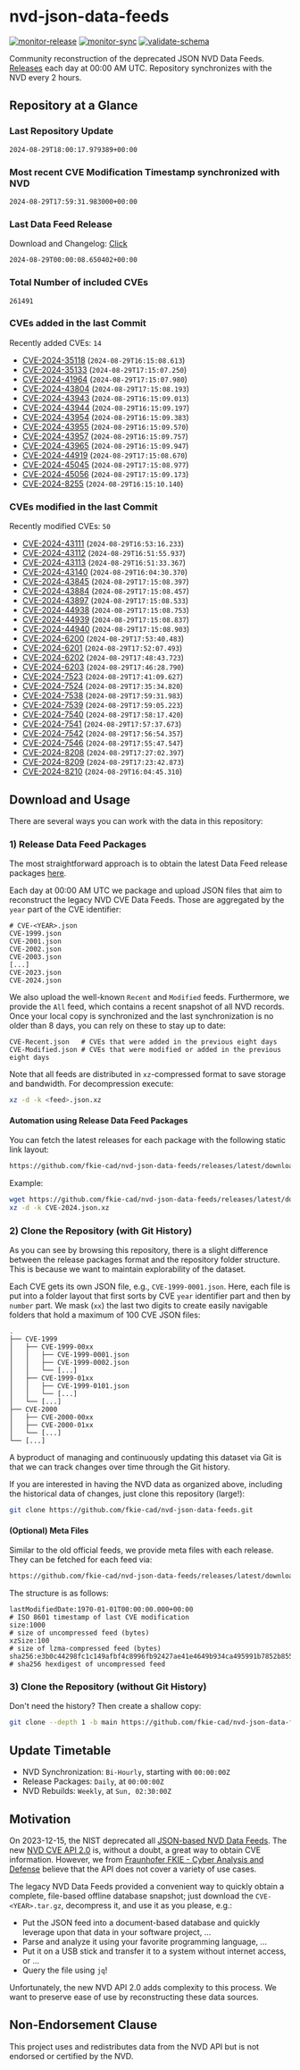 # nvd-json-data-feeds

[![monitor-release](https://github.com/fkie-cad/nvd-json-data-feeds/actions/workflows/monitor_release.yml/badge.svg)](https://github.com/fkie-cad/nvd-json-data-feeds/actions/workflows/monitor_release.yml)
[![monitor-sync](https://github.com/fkie-cad/nvd-json-data-feeds/actions/workflows/monitor_sync.yml/badge.svg)](https://github.com/fkie-cad/nvd-json-data-feeds/actions/workflows/monitor_sync.yml)
[![validate-schema](https://github.com/fkie-cad/nvd-json-data-feeds/actions/workflows/validate_schema.yml/badge.svg)](https://github.com/fkie-cad/nvd-json-data-feeds/actions/workflows/validate_schema.yml)

Community reconstruction of the deprecated JSON NVD Data Feeds.
[Releases](https://github.com/fkie-cad/nvd-json-data-feeds/releases/latest) each day at 00:00 AM UTC.
Repository synchronizes with the NVD every 2 hours.

## Repository at a Glance

### Last Repository Update

```plain
2024-08-29T18:00:17.979389+00:00
```

### Most recent CVE Modification Timestamp synchronized with NVD

```plain
2024-08-29T17:59:31.983000+00:00
```

### Last Data Feed Release

Download and Changelog: [Click](https://github.com/fkie-cad/nvd-json-data-feeds/releases/latest)

```plain
2024-08-29T00:00:08.650402+00:00
```

### Total Number of included CVEs

```plain
261491
```

### CVEs added in the last Commit

Recently added CVEs: `14`

- [CVE-2024-35118](CVE-2024/CVE-2024-351xx/CVE-2024-35118.json) (`2024-08-29T16:15:08.613`)
- [CVE-2024-35133](CVE-2024/CVE-2024-351xx/CVE-2024-35133.json) (`2024-08-29T17:15:07.250`)
- [CVE-2024-41964](CVE-2024/CVE-2024-419xx/CVE-2024-41964.json) (`2024-08-29T17:15:07.980`)
- [CVE-2024-43804](CVE-2024/CVE-2024-438xx/CVE-2024-43804.json) (`2024-08-29T17:15:08.193`)
- [CVE-2024-43943](CVE-2024/CVE-2024-439xx/CVE-2024-43943.json) (`2024-08-29T16:15:09.013`)
- [CVE-2024-43944](CVE-2024/CVE-2024-439xx/CVE-2024-43944.json) (`2024-08-29T16:15:09.197`)
- [CVE-2024-43954](CVE-2024/CVE-2024-439xx/CVE-2024-43954.json) (`2024-08-29T16:15:09.383`)
- [CVE-2024-43955](CVE-2024/CVE-2024-439xx/CVE-2024-43955.json) (`2024-08-29T16:15:09.570`)
- [CVE-2024-43957](CVE-2024/CVE-2024-439xx/CVE-2024-43957.json) (`2024-08-29T16:15:09.757`)
- [CVE-2024-43965](CVE-2024/CVE-2024-439xx/CVE-2024-43965.json) (`2024-08-29T16:15:09.947`)
- [CVE-2024-44919](CVE-2024/CVE-2024-449xx/CVE-2024-44919.json) (`2024-08-29T17:15:08.670`)
- [CVE-2024-45045](CVE-2024/CVE-2024-450xx/CVE-2024-45045.json) (`2024-08-29T17:15:08.977`)
- [CVE-2024-45056](CVE-2024/CVE-2024-450xx/CVE-2024-45056.json) (`2024-08-29T17:15:09.173`)
- [CVE-2024-8255](CVE-2024/CVE-2024-82xx/CVE-2024-8255.json) (`2024-08-29T16:15:10.140`)


### CVEs modified in the last Commit

Recently modified CVEs: `50`

- [CVE-2024-43111](CVE-2024/CVE-2024-431xx/CVE-2024-43111.json) (`2024-08-29T16:53:16.233`)
- [CVE-2024-43112](CVE-2024/CVE-2024-431xx/CVE-2024-43112.json) (`2024-08-29T16:51:55.937`)
- [CVE-2024-43113](CVE-2024/CVE-2024-431xx/CVE-2024-43113.json) (`2024-08-29T16:51:33.367`)
- [CVE-2024-43140](CVE-2024/CVE-2024-431xx/CVE-2024-43140.json) (`2024-08-29T16:04:30.370`)
- [CVE-2024-43845](CVE-2024/CVE-2024-438xx/CVE-2024-43845.json) (`2024-08-29T17:15:08.397`)
- [CVE-2024-43884](CVE-2024/CVE-2024-438xx/CVE-2024-43884.json) (`2024-08-29T17:15:08.457`)
- [CVE-2024-43897](CVE-2024/CVE-2024-438xx/CVE-2024-43897.json) (`2024-08-29T17:15:08.533`)
- [CVE-2024-44938](CVE-2024/CVE-2024-449xx/CVE-2024-44938.json) (`2024-08-29T17:15:08.753`)
- [CVE-2024-44939](CVE-2024/CVE-2024-449xx/CVE-2024-44939.json) (`2024-08-29T17:15:08.837`)
- [CVE-2024-44940](CVE-2024/CVE-2024-449xx/CVE-2024-44940.json) (`2024-08-29T17:15:08.903`)
- [CVE-2024-6200](CVE-2024/CVE-2024-62xx/CVE-2024-6200.json) (`2024-08-29T17:53:40.483`)
- [CVE-2024-6201](CVE-2024/CVE-2024-62xx/CVE-2024-6201.json) (`2024-08-29T17:52:07.493`)
- [CVE-2024-6202](CVE-2024/CVE-2024-62xx/CVE-2024-6202.json) (`2024-08-29T17:48:43.723`)
- [CVE-2024-6203](CVE-2024/CVE-2024-62xx/CVE-2024-6203.json) (`2024-08-29T17:46:28.790`)
- [CVE-2024-7523](CVE-2024/CVE-2024-75xx/CVE-2024-7523.json) (`2024-08-29T17:41:09.627`)
- [CVE-2024-7524](CVE-2024/CVE-2024-75xx/CVE-2024-7524.json) (`2024-08-29T17:35:34.820`)
- [CVE-2024-7538](CVE-2024/CVE-2024-75xx/CVE-2024-7538.json) (`2024-08-29T17:59:31.983`)
- [CVE-2024-7539](CVE-2024/CVE-2024-75xx/CVE-2024-7539.json) (`2024-08-29T17:59:05.223`)
- [CVE-2024-7540](CVE-2024/CVE-2024-75xx/CVE-2024-7540.json) (`2024-08-29T17:58:17.420`)
- [CVE-2024-7541](CVE-2024/CVE-2024-75xx/CVE-2024-7541.json) (`2024-08-29T17:57:37.673`)
- [CVE-2024-7542](CVE-2024/CVE-2024-75xx/CVE-2024-7542.json) (`2024-08-29T17:56:54.357`)
- [CVE-2024-7546](CVE-2024/CVE-2024-75xx/CVE-2024-7546.json) (`2024-08-29T17:55:47.547`)
- [CVE-2024-8208](CVE-2024/CVE-2024-82xx/CVE-2024-8208.json) (`2024-08-29T17:27:02.397`)
- [CVE-2024-8209](CVE-2024/CVE-2024-82xx/CVE-2024-8209.json) (`2024-08-29T17:23:42.873`)
- [CVE-2024-8210](CVE-2024/CVE-2024-82xx/CVE-2024-8210.json) (`2024-08-29T16:04:45.310`)


## Download and Usage

There are several ways you can work with the data in this repository:

### 1) Release Data Feed Packages

The most straightforward approach is to obtain the latest Data Feed release packages [here](https://github.com/fkie-cad/nvd-json-data-feeds/releases/latest).

Each day at 00:00 AM UTC we package and upload JSON files that aim to reconstruct the legacy NVD CVE Data Feeds.
Those are aggregated by the `year` part of the CVE identifier:

```
# CVE-<YEAR>.json
CVE-1999.json
CVE-2001.json
CVE-2002.json
CVE-2003.json
[...]
CVE-2023.json
CVE-2024.json
```

We also upload the well-known `Recent` and `Modified` feeds.
Furthermore, we provide the `All` feed, which contains a recent snapshot of all NVD records.
Once your local copy is synchronized and the last synchronization is no older than 8 days, you can rely on these to stay up to date:

```plain
CVE-Recent.json   # CVEs that were added in the previous eight days
CVE-Modified.json # CVEs that were modified or added in the previous eight days
```

Note that all feeds are distributed in `xz`-compressed format to save storage and bandwidth.
For decompression execute:

```sh
xz -d -k <feed>.json.xz
```

#### Automation using Release Data Feed Packages

You can fetch the latest releases for each package with the following static link layout:

```sh
https://github.com/fkie-cad/nvd-json-data-feeds/releases/latest/download/CVE-<YEAR>.json.xz
```

Example:

```sh
wget https://github.com/fkie-cad/nvd-json-data-feeds/releases/latest/download/CVE-2024.json.xz
xz -d -k CVE-2024.json.xz
```

### 2) Clone the Repository (with Git History)

As you can see by browsing this repository, there is a slight difference between the release packages format and the repository folder structure.
This is because we want to maintain explorability of the dataset.

Each CVE gets its own JSON file, e.g., `CVE-1999-0001.json`.
Here, each file is put into a folder layout that first sorts by CVE `year` identifier part and then by `number` part.
We mask (`xx`) the last two digits to create easily navigable folders that hold a maximum of 100 CVE JSON files:

```plain
.
├── CVE-1999
│   ├── CVE-1999-00xx
│   │   ├── CVE-1999-0001.json
│   │   ├── CVE-1999-0002.json
│   │   └── [...]
│   ├── CVE-1999-01xx
│   │   ├── CVE-1999-0101.json
│   │   └── [...]
│   └── [...]
├── CVE-2000
│   ├── CVE-2000-00xx
│   ├── CVE-2000-01xx
│   └── [...]
└── [...]
```

A byproduct of managing and continuously updating this dataset via Git is that we can track changes over time through the Git history.

If you are interested in having the NVD data as organized above, including the historical data of changes, just clone this repository (large!):

```sh
git clone https://github.com/fkie-cad/nvd-json-data-feeds.git
```

#### (Optional) Meta Files

Similar to the old official feeds, we provide meta files with each release. They can be fetched for each feed via:

```sh
https://github.com/fkie-cad/nvd-json-data-feeds/releases/latest/download/CVE-<YEAR>.meta
```

The structure is as follows:

```plain
lastModifiedDate:1970-01-01T00:00:00.000+00:00                          # ISO 8601 timestamp of last CVE modification
size:1000                                                               # size of uncompressed feed (bytes)
xzSize:100                                                              # size of lzma-compressed feed (bytes)
sha256:e3b0c44298fc1c149afbf4c8996fb92427ae41e4649b934ca495991b7852b855 # sha256 hexdigest of uncompressed feed
```

### 3) Clone the Repository (without Git History)

Don't need the history? Then create a shallow copy:

```sh
git clone --depth 1 -b main https://github.com/fkie-cad/nvd-json-data-feeds.git
```


## Update Timetable

* NVD Synchronization: `Bi-Hourly`, starting with `00:00:00Z`
* Release Packages: `Daily`, at `00:00:00Z`
* NVD Rebuilds: `Weekly`, at `Sun, 02:30:00Z`


## Motivation

On 2023-12-15, the NIST deprecated all [JSON-based NVD Data Feeds](https://nvd.nist.gov/vuln/data-feeds#divRetirementBanner-1).
The new [NVD CVE API 2.0](https://nvd.nist.gov/developers/vulnerabilities) is, without a doubt, a great way to obtain CVE information.
However, we from [Fraunhofer FKIE - Cyber Analysis and Defense](https://www.fkie.fraunhofer.de/en/departments/cad.html) believe that the API does not cover a variety of use cases.

The legacy NVD Data Feeds provided a convenient way to quickly obtain a complete, file-based offline database snapshot; just download the `CVE-<YEAR>.tar.gz`, decompress it, and use it as you please, e.g.:

- Put the JSON feed into a document-based database and quickly leverage upon that data in your software project, ...
- Parse and analyze it using your favorite programming language, ...
- Put it on a USB stick and transfer it to a system without internet access, or ...
- Query the file using `jq`!

Unfortunately, the new NVD API 2.0 adds complexity to this process.
We want to preserve ease of use by reconstructing these data sources.

## Non-Endorsement Clause

This project uses and redistributes data from the NVD API but is not endorsed or certified by the NVD.